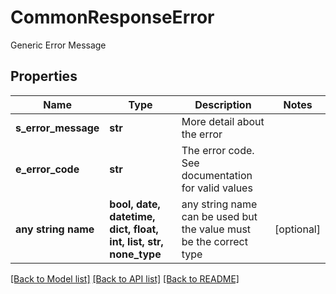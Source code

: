 # CommonResponseError

Generic Error Message

## Properties
Name | Type | Description | Notes
------------ | ------------- | ------------- | -------------
**s_error_message** | **str** | More detail about the error | 
**e_error_code** | **str** | The error code. See documentation for valid values | 
**any string name** | **bool, date, datetime, dict, float, int, list, str, none_type** | any string name can be used but the value must be the correct type | [optional]

[[Back to Model list]](../README.md#documentation-for-models) [[Back to API list]](../README.md#documentation-for-api-endpoints) [[Back to README]](../README.md)


